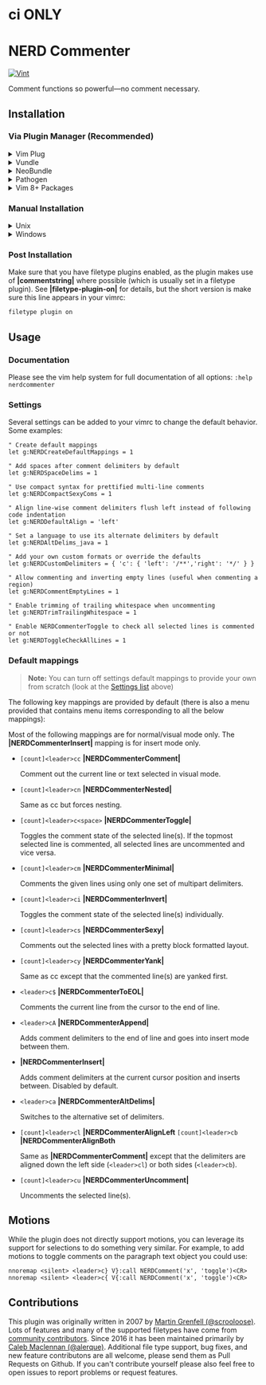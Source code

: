 # <leader>ci ONLY


# NERD Commenter

[![Vint](https://github.com/preservim/nerdcommenter/workflows/Vint/badge.svg)](https://github.com/preservim/nerdcommenter/actions?workflow=Vint)

Comment functions so powerful—no comment necessary.

## Installation

### Via Plugin Manager (Recommended)

<details>
  <summary>Vim Plug</summary>
    
#### [Vim-Plug](https://github.com/junegunn/vim-plug)

1. Add `Plug 'preservim/nerdcommenter'` to your vimrc file.
2. Reload your vimrc or restart
3. Run `:PlugInstall`

</details>

<details>
  <summary>Vundle</summary>

#### [Vundle](https://github.com/VundleVim/Vundle.vim) or similar

1. Add `Plugin 'preservim/nerdcommenter'` to your vimrc file.
2. Reload your vimrc or restart
3. Run `:BundleInstall`

</details>

<details>
  <summary>NeoBundle</summary>
  
#### [NeoBundle](https://github.com/Shougo/neobundle.vim)

1. Add `NeoBundle 'preservim/nerdcommenter'` to your vimrc file.
2. Reload your vimrc or restart
3. Run `:NeoUpdate`

</details>

<details>
  <summary>Pathogen</summary>
  
#### [Pathogen](https://github.com/tpope/vim-pathogen)

```sh
cd ~/.vim/bundle
git clone https://github.com/preservim/nerdcommenter.git
```
</details>

<details>
  <summary>Vim 8+ Packages</summary>

    git clone https://github.com/preservim/nerdcommenter.git ~/.vim/pack/vendor/start/nerdcommenter
</details>

### Manual Installation

<details>
  <summary>Unix</summary>
  
#### Unix

(For Neovim, change `~/.vim/` to `~/.config/nvim/`.)

```sh
curl -fLo ~/.vim/plugin/NERD_Commenter.vim --create-dirs \
  https://raw.githubusercontent.com/preservim/nerdcommenter/master/plugin/nerdcommenter.vim
curl -fLo ~/.vim/doc/NERD_Commenter.txt --create-dirs \
  https://raw.githubusercontent.com/preservim/nerdcommenter/master/doc/nerdcommenter.txt
```
</details>

<details>
  <summary>Windows</summary>
#### Windows (PowerShell)

```powershell
md ~\vimfiles\plugin
md ~\vimfiles\doc
$pluguri = 'https://raw.githubusercontent.com/preservim/nerdcommenter/master/plugin/nerdcommenter.vim'
$docsuri = 'https://raw.githubusercontent.com/preservim/nerdcommenter/master/doc/nerdcommenter.txt'
(New-Object Net.WebClient).DownloadFile($pluguri, $ExecutionContext.SessionState.Path.GetUnresolvedProviderPathFromPSPath("~\vimfiles\plugin\nerdcommenter.vim"))
(New-Object Net.WebClient).DownloadFile($docsuri, $ExecutionContext.SessionState.Path.GetUnresolvedProviderPathFromPSPath("~\vimfiles\doc\nerdcommenter.txt"))
```
</details>

### Post Installation

Make sure that you have filetype plugins enabled, as the plugin makes use of **|commentstring|** where possible (which is usually set in a filetype plugin). See **|filetype-plugin-on|** for details, but the short version is make sure this line appears in your vimrc:

```sh
filetype plugin on
```

## Usage

### Documentation

Please see the vim help system for full documentation of all options: `:help nerdcommenter`

### Settings

Several settings can be added to your vimrc to change the default behavior. Some examples:

```vim
" Create default mappings
let g:NERDCreateDefaultMappings = 1

" Add spaces after comment delimiters by default
let g:NERDSpaceDelims = 1

" Use compact syntax for prettified multi-line comments
let g:NERDCompactSexyComs = 1

" Align line-wise comment delimiters flush left instead of following code indentation
let g:NERDDefaultAlign = 'left'

" Set a language to use its alternate delimiters by default
let g:NERDAltDelims_java = 1

" Add your own custom formats or override the defaults
let g:NERDCustomDelimiters = { 'c': { 'left': '/**','right': '*/' } }

" Allow commenting and inverting empty lines (useful when commenting a region)
let g:NERDCommentEmptyLines = 1

" Enable trimming of trailing whitespace when uncommenting
let g:NERDTrimTrailingWhitespace = 1

" Enable NERDCommenterToggle to check all selected lines is commented or not 
let g:NERDToggleCheckAllLines = 1
```

### Default mappings

> **Note:** You can turn off settings default mappings to provide your own from scratch (look at the [Settings list](#settings) above)

The following key mappings are provided by default (there is also a menu provided that contains menu items corresponding to all the below mappings):

Most of the following mappings are for normal/visual mode only. The **|NERDCommenterInsert|** mapping is for insert mode only.

  * `[count]<leader>cc` **|NERDCommenterComment|**

    Comment out the current line or text selected in visual mode.

  * `[count]<leader>cn` **|NERDCommenterNested|**

    Same as <leader>cc but forces nesting.

  * `[count]<leader>c<space>` **|NERDCommenterToggle|**

    Toggles the comment state of the selected line(s). If the topmost selected line is commented, all selected lines are uncommented and vice versa.

  * `[count]<leader>cm` **|NERDCommenterMinimal|**

    Comments the given lines using only one set of multipart delimiters.

  * `[count]<leader>ci` **|NERDCommenterInvert|**

    Toggles the comment state of the selected line(s) individually.

  * `[count]<leader>cs` **|NERDCommenterSexy|**

    Comments out the selected lines with a pretty block formatted layout.

  * `[count]<leader>cy` **|NERDCommenterYank|**

    Same as <leader>cc except that the commented line(s) are yanked first.

  * `<leader>c$` **|NERDCommenterToEOL|**

    Comments the current line from the cursor to the end of line.

  * `<leader>cA` **|NERDCommenterAppend|**

    Adds comment delimiters to the end of line and goes into insert mode between them.

  * **|NERDCommenterInsert|**

    Adds comment delimiters at the current cursor position and inserts between. Disabled by default.

  * `<leader>ca` **|NERDCommenterAltDelims|**

    Switches to the alternative set of delimiters.

  * `[count]<leader>cl` **|NERDCommenterAlignLeft**
    `[count]<leader>cb` **|NERDCommenterAlignBoth**

    Same as **|NERDCommenterComment|** except that the delimiters are aligned down the left side (`<leader>cl`) or both sides (`<leader>cb`).

  * `[count]<leader>cu` **|NERDCommenterUncomment|**

    Uncomments the selected line(s).

## Motions

While the plugin does not directly support motions, you can leverage its support for selections to do something very similar. For example, to add motions to toggle comments on the paragraph text object you could use:
```vim
nnoremap <silent> <leader>c} V}:call NERDComment('x', 'toggle')<CR>
nnoremap <silent> <leader>c{ V{:call NERDComment('x', 'toggle')<CR>
```

## Contributions

This plugin was originally written in 2007 by [Martin Grenfell (@scrooloose)](https://github.com/scrooloose/). Lots of features and many of the supported filetypes have come from [community contributors](https://github.com/preservim/nerdcommenter/graphs/contributors). Since 2016 it has been maintained primarily by [Caleb Maclennan (@alerque)](https://github.com/alerque). Additional file type support, bug fixes, and new feature contributons are all welcome, please send them as Pull Requests on Github. If you can't contribute yourself please also feel free to open issues to report problems or request features.
